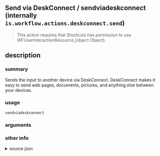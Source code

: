 
## Send via DeskConnect / sendviadeskconnect (internally `is.workflow.actions.deskconnect.send`)


> This action requires that Shortcuts has permission to use WFUserInteractionResource,[object Object].


## description
### summary
Sends the input to another device via DeskConnect. DeskConnect makes it easy to send web pages, documents, pictures, and anything else between your devices.


### usage
`sendviadeskconnect `

### arguments


### other info

<details><summary>source json</summary>
```json
{
	"ActionClass": "WFSendViaDeskConnectAction",
	"ActionKeywords": [
		"airdrop",
		"push",
		"desk",
		"connect",
		"device",
		"mac",
		"share"
	],
	"AppIdentifier": "com.deskconnect.ios",
	"Category": "Sharing",
	"CreationDate": "2016-03-04T06:00:00.000Z",
	"Description": {
		"DescriptionSummary": "Sends the input to another device via DeskConnect. DeskConnect makes it easy to send web pages, documents, pictures, and anything else between your devices."
	},
	"Discontinued": true,
	"Input": {
		"Multiple": true,
		"Required": true,
		"Types": [
			"WFURLContentItem",
			"WFGenericFileContentItem"
		]
	},
	"InputPassthrough": true,
	"Name": "Send via DeskConnect",
	"RequiredResources": [
		"WFUserInteractionResource",
		{
			"AppIdentifier": "com.deskconnect.ios",
			"WFResourceClass": "WFAppInstalledResource"
		}
	],
	"SuggestedNever": true
}
```
</details>
